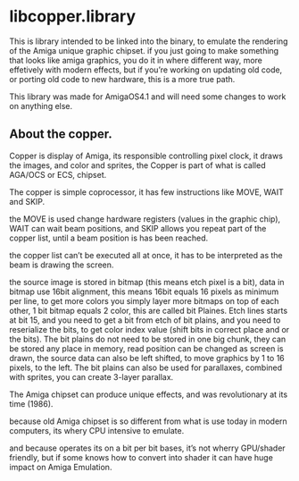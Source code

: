 # libcopper.library

This is library intended to be linked into the binary, to emulate the rendering of the Amiga unique graphic chipset.
if you just going to make something that looks like amiga graphics, you do it in where different way, more effetively with modern effects,
but if you’re working on updating old code, or porting old code to new hardware, this is a more true path.

This library was made for AmigaOS4.1 and will need some changes to work on anything else.

About the copper.
---

Copper is display of Amiga, its responsible controlling pixel clock, it draws the images, 
and color and sprites, the Copper is part of what is called AGA/OCS or ECS, chipset.

The copper is simple coprocessor, it has few instructions like MOVE, WAIT and SKIP.

the MOVE is used change hardware registers (values in the graphic chip), WAIT can wait beam positions, 
and SKIP allows you repeat part of the copper list, until a beam position is has been reached.

the copper list can’t be executed all at once, it has to be interpreted as the beam is drawing the screen.

the source image is stored in bitmap (this means etch pixel is a bit), data in bitmap use 16bit alignment, this means 16bit equals 16 pixels as minimum per line, to get more colors you simply layer more bitmaps on top of each other, 1 bit bitmap equals 2 color, this are called bit Plaines. Etch lines starts at bit 15, and you need to get a bit from etch of bit plains, and you need to reserialize the bits, to get color index value (shift bits in correct place and or the bits).  The bit plains do not need to be stored in one big chunk, they can be stored any place in memory, read position can be changed as screen is drawn, the source data can also be left shifted, to move graphics by 1 to 16 pixels, to the left. The bit plains can also be used for parallaxes, combined with sprites, you can create 3-layer parallax.

The Amiga chipset can produce unique effects, and was revolutionary at its time (1986).

because old Amiga chipset is so different from what is use today in modern computers, its whery CPU intensive to emulate. 

and because operates its on a bit per bit bases, it’s not wherry GPU/shader friendly, 
but if some knows how to convert into shader it can have huge impact on Amiga Emulation.
